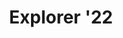 ---
title: "Explorer '22"
description: ""
icon: "https://i.imgur.com/wdMPUpw.jpg"
background: "https://i.imgur.com/7nbhssV.jpg"
---